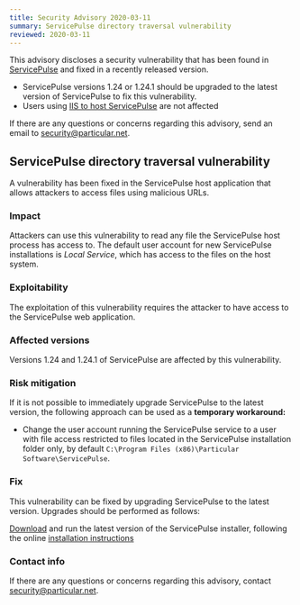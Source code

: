 ```yaml
---
title: Security Advisory 2020-03-11
summary: ServicePulse directory traversal vulnerability
reviewed: 2020-03-11
---
```


This advisory discloses a security vulnerability that has been found in [ServicePulse](/servicepulse/) and fixed in a recently released version.

 * ServicePulse versions 1.24 or 1.24.1 should be upgraded to the latest version of ServicePulse to fix this vulnerability.
 * Users using [IIS to host ServicePulse](/servicepulse/install-servicepulse-in-iis.md) are not affected

If there are any questions or concerns regarding this advisory, send an email to [security@particular.net](mailto://security@particular.net).

## ServicePulse directory traversal vulnerability

A vulnerability has been fixed in the ServicePulse host application that allows attackers to access files using malicious URLs.

### Impact

Attackers can use this vulnerability to read any file the ServicePulse host process has access to. The default user account for new ServicePulse installations is _Local Service_, which has access to the files on the host system.

### Exploitability

The exploitation of this vulnerability requires the attacker to have access to the ServicePulse web application.

### Affected versions

Versions 1.24 and 1.24.1 of ServicePulse are affected by this vulnerability.

### Risk mitigation

If it is not possible to immediately upgrade ServicePulse to the latest version, the following approach can be used as a **temporary workaround:**

- Change the user account running the ServicePulse service to a user with file access restricted to files located in the ServicePulse installation folder only, by default `C:\Program Files (x86)\Particular Software\ServicePulse`.

### Fix

This vulnerability can be fixed by upgrading ServicePulse to the latest version. Upgrades should be performed as follows:

[Download](https://particular.net/start-servicepulse-download) and run the latest version of the ServicePulse installer, following the online [installation instructions](/servicepulse/installation.md#installation)


### Contact info

If there are any questions or concerns regarding this advisory, contact [security@particular.net](mailto://security@particular.net).